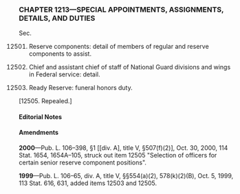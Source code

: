 ### **CHAPTER 1213—SPECIAL APPOINTMENTS, ASSIGNMENTS, DETAILS, AND DUTIES** ###

Sec.

12501. Reserve components: detail of members of regular and reserve components to assist.

12502. Chief and assistant chief of staff of National Guard divisions and wings in Federal service: detail.

12503. Ready Reserve: funeral honors duty.

[12505. Repealed.]

#### **Editorial Notes** ####

#### Amendments ####

**2000**—Pub. L. 106–398, §1 [[div. A], title V, §507(f)(2)], Oct. 30, 2000, 114 Stat. 1654, 1654A–105, struck out item 12505 "Selection of officers for certain senior reserve component positions".

**1999**—Pub. L. 106–65, div. A, title V, §§554(a)(2), 578(k)(2)(B), Oct. 5, 1999, 113 Stat. 616, 631, added items 12503 and 12505.